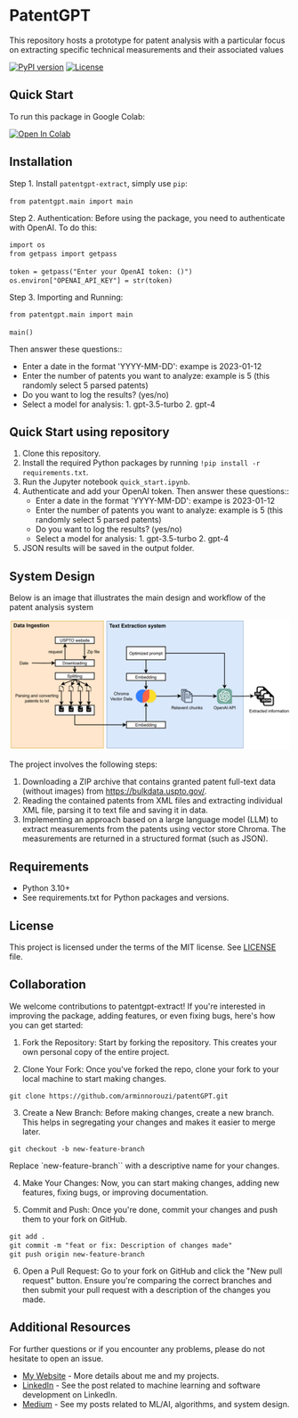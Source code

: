 # PatentGPT

This repository hosts a prototype for patent analysis with a particular focus on extracting specific technical measurements and their associated values

[![PyPI version](https://badge.fury.io/py/patentgpt-extract.svg)](https://pypi.org/project/patentgpt-extract/) [![License](https://img.shields.io/github/license/arminnorouzi/patentGPT)](https://github.com/arminnorouzi/patentGPT/blob/main/LICENSE)

## Quick Start

To run this package in Google Colab:

[![Open In Colab](https://colab.research.google.com/assets/colab-badge.svg)](https://colab.research.google.com/github/arminnorouzi/patentGPT/blob/main/quick_start.ipynb)

## Installation

Step 1. Install `patentgpt-extract`, simply use `pip`:

`from patentgpt.main import main`

Step 2. Authentication: Before using the package, you need to authenticate with OpenAI. To do this:

```
import os
from getpass import getpass

token = getpass("Enter your OpenAI token: ()")
os.environ["OPENAI_API_KEY"] = str(token)
```

Step 3. Importing and Running:

```
from patentgpt.main import main

main()
```

Then answer these questions::

- Enter a date in the format 'YYYY-MM-DD': exampe is 2023-01-12
- Enter the number of patents you want to analyze: example is 5 (this randomly select 5 parsed patents)
- Do you want to log the results? (yes/no)
- Select a model for analysis: 1. gpt-3.5-turbo 2. gpt-4

## Quick Start using repository

1. Clone this repository.
2. Install the required Python packages by running `!pip install -r requirements.txt`.
3. Run the Jupyter notebook `quick_start.ipynb`.
4. Authenticate and add your OpenAI token. Then answer these questions::
   - Enter a date in the format 'YYYY-MM-DD': exampe is 2023-01-12
   - Enter the number of patents you want to analyze: example is 5 (this randomly select 5 parsed patents)
   - Do you want to log the results? (yes/no)
   - Select a model for analysis: 1. gpt-3.5-turbo 2. gpt-4
5. JSON results will be saved in the output folder.

## System Design

Below is an image that illustrates the main design and workflow of the patent analysis system

![System Design](https://github.com/arminnorouzi/patentGPT/blob/main/images/system.png?raw=true)

The project involves the following steps:

1. Downloading a ZIP archive that contains granted patent full-text data (without images) from https://bulkdata.uspto.gov/.
2. Reading the contained patents from XML files and extracting individual XML file, parsing it to text file and saving it in data.
3. Implementing an approach based on a large language model (LLM) to extract measurements from the patents using vector store Chroma. The measurements are returned in a structured format (such as JSON).

## Requirements

- Python 3.10+
- See requirements.txt for Python packages and versions.

## License

This project is licensed under the terms of the MIT license. See [LICENSE](LICENSE) file.

## Collaboration

We welcome contributions to patentgpt-extract! If you're interested in improving the package, adding features, or even fixing bugs, here's how you can get started:

1. Fork the Repository: Start by forking the repository. This creates your own personal copy of the entire project.

2. Clone Your Fork: Once you've forked the repo, clone your fork to your local machine to start making changes.

```
git clone https://github.com/arminnorouzi/patentGPT.git
```

3. Create a New Branch: Before making changes, create a new branch. This helps in segregating your changes and makes it easier to merge later.

```
git checkout -b new-feature-branch
```

Replace `new-feature-branch`` with a descriptive name for your changes.

4. Make Your Changes: Now, you can start making changes, adding new features, fixing bugs, or improving documentation.

5. Commit and Push: Once you're done, commit your changes and push them to your fork on GitHub.

```
git add .
git commit -m "feat or fix: Description of changes made"
git push origin new-feature-branch
```

6. Open a Pull Request: Go to your fork on GitHub and click the "New pull request" button. Ensure you're comparing the correct branches and then submit your pull request with a description of the changes you made.

## Additional Resources

For further questions or if you encounter any problems, please do not hesitate to open an issue.

- [My Website](https://arminnorouzi.github.io/) - More details about me and my projects.
- [LinkedIn](https://www.linkedin.com/in/arminnorouzi/) - See the post related to machine learning and software development on LinkedIn.
- [Medium](https://arminnorouzi.medium.com/) - See my posts related to ML/AI, algorithms, and system design.
